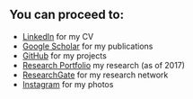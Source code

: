 ## You can proceed to:

- [LinkedIn](https://www.linkedin.com/in/kknyazkov/?locale=en_US) for my CV
- [Google Scholar](https://scholar.google.fr/citations?user=VOFXcfMAAAAJ&hl=en) for my publications
- [GitHub](https://github.com/ze0n) for my projects
- [Research Portfolio](https://ze0n.github.io/research-portfolio/) my research (as of 2017)
- [ResearchGate](https://www.researchgate.net/profile/Konstantin_Knyazkov) for my research network
- [Instagram](https://www.instagram.com/c0nstn/) for my photos
<!--- https://medium.com/@konstantin.knyazkov -->
